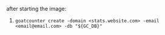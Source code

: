 after starting the image:

1. `goatcounter create -domain <stats.website.com> -email <email@email.com> -db "${GC_DB}"`
